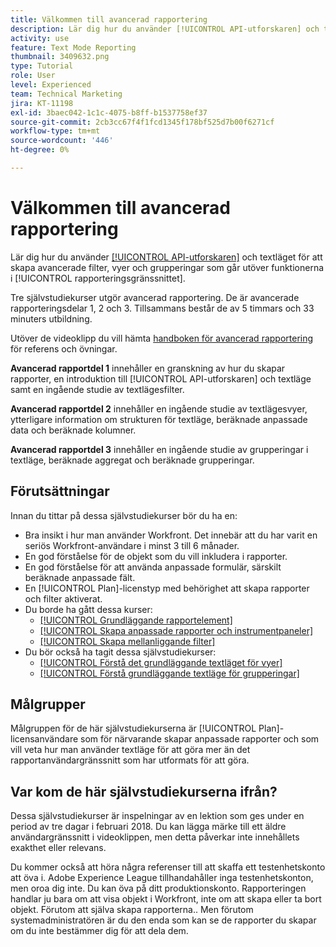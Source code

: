 ```yaml
---
title: Välkommen till avancerad rapportering
description: Lär dig hur du använder [!UICONTROL API-utforskaren] och textläget för att skapa avancerade filter, vyer och grupperingar som går utöver funktionerna i [!UICONTROL rapporteringsgränssnittet].
activity: use
feature: Text Mode Reporting
thumbnail: 3409632.png
type: Tutorial
role: User
level: Experienced
team: Technical Marketing
jira: KT-11198
exl-id: 3baec042-1c1c-4075-b8ff-b1537758ef37
source-git-commit: 2cb3cc67f4f1fcd1345f178bf525d7b00f6271cf
workflow-type: tm+mt
source-wordcount: '446'
ht-degree: 0%

---
```


# Välkommen till avancerad rapportering

Lär dig hur du använder [[!UICONTROL API-utforskaren]](https://developer.adobe.com/workfront/api-explorer/) och textläget för att skapa avancerade filter, vyer och grupperingar som går utöver funktionerna i [!UICONTROL rapporteringsgränssnittet].

Tre självstudiekurser utgör avancerad rapportering. De är avancerade rapporteringsdelar 1, 2 och 3. Tillsammans består de av 5 timmars och 33 minuters utbildning.

Utöver de videoklipp du vill hämta [handboken för avancerad rapportering](/help/assets/advanced-reporting-manual.pdf) för referens och övningar.

**Avancerad rapportdel 1** innehåller en granskning av hur du skapar rapporter, en introduktion till [!UICONTROL API-utforskaren] och textläge samt en ingående studie av textlägesfilter.

**Avancerad rapportdel 2** innehåller en ingående studie av textlägesvyer, ytterligare information om strukturen för textläge, beräknade anpassade data och beräknade kolumner.

**Avancerad rapportdel 3** innehåller en ingående studie av grupperingar i textläge, beräknade aggregat och beräknade grupperingar.

## Förutsättningar

Innan du tittar på dessa självstudiekurser bör du ha en:

* Bra insikt i hur man använder Workfront. Det innebär att du har varit en seriös Workfront-användare i minst 3 till 6 månader.
* En god förståelse för de objekt som du vill inkludera i rapporter.
* En god förståelse för att använda anpassade formulär, särskilt beräknade anpassade fält.
* En [!UICONTROL Plan]-licenstyp med behörighet att skapa rapporter och filter aktiverat.
* Du borde ha gått dessa kurser:
   * [[!UICONTROL Grundläggande rapportelement]](https://experienceleague.adobe.com/docs/courses/using/workfront-u-1-2022-1-reporting.html)
   * [[!UICONTROL Skapa anpassade rapporter och instrumentpaneler]](https://experienceleague.adobe.com/docs/courses/using/workfront-u-1-2022-3-reporting.html)
   * [[!UICONTROL Skapa mellanliggande filter]](https://experienceleague.adobe.com/docs/courses/using/workfront-u-1-2022-2-reporting.html)
* Du bör också ha tagit dessa självstudiekurser:
   * [[!UICONTROL Förstå det grundläggande textläget för vyer]](https://experienceleague.adobe.com/docs/workfront-learn/tutorials-workfront/reporting/intermediate-reporting/basic-text-mode-for-views.html?lang=en)
   * [[!UICONTROL Förstå grundläggande textläge för grupperingar]](https://experienceleague.adobe.com/docs/workfront-learn/tutorials-workfront/reporting/intermediate-reporting/basic-text-mode-for-groupings.html?lang=en)

## Målgrupper

Målgruppen för de här självstudiekurserna är [!UICONTROL Plan]-licensanvändare som för närvarande skapar anpassade rapporter och som vill veta hur man använder textläge för att göra mer än det rapportanvändargränssnitt som har utformats för att göra.

## Var kom de här självstudiekurserna ifrån?

Dessa självstudiekurser är inspelningar av en lektion som ges under en period av tre dagar i februari 2018. Du kan lägga märke till ett äldre användargränssnitt i videoklippen, men detta påverkar inte innehållets exakthet eller relevans.

Du kommer också att höra några referenser till att skaffa ett testenhetskonto att öva i. Adobe Experience League tillhandahåller inga testenhetskonton, men oroa dig inte. Du kan öva på ditt produktionskonto. Rapporteringen handlar ju bara om att visa objekt i Workfront, inte om att skapa eller ta bort objekt. Förutom att själva skapa rapporterna.. Men förutom systemadministratören är du den enda som kan se de rapporter du skapar om du inte bestämmer dig för att dela dem.
